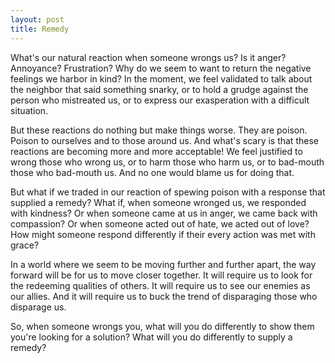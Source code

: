 ```yaml
---
layout: post
title: Remedy
---
```


What's our natural reaction when someone wrongs us? Is it anger? Annoyance? Frustration? Why do we seem to want to return the negative feelings we harbor in kind? In the moment, we feel validated to talk about the neighbor that said something snarky, or to hold a grudge against the person who mistreated us, or to express our exasperation with a difficult situation.

But these reactions do nothing but make things worse. They are poison. Poison to ourselves and to those around us. And what's scary is that these reactions are becoming more and more acceptable! We feel justified to wrong those who wrong us, or to harm those who harm us, or to bad-mouth those who bad-mouth us. And no one would blame us for doing that.

But what if we traded in our reaction of spewing poison with a response that supplied a remedy? What if, when someone wronged us, we responded with kindness? Or when someone came at us in anger, we came back with compassion? Or when someone acted out of hate, we acted out of love? How might someone respond differently if their every action was met with grace?

In a world where we seem to be moving further and further apart, the way forward will be for us to move closer together. It will require us to look for the redeeming qualities of others. It will require us to see our enemies as our allies. And it will require us to buck the trend of disparaging those who disparage us.

So, when someone wrongs you, what will you do differently to show them you're looking for a solution? What will you do differently to supply a remedy?

